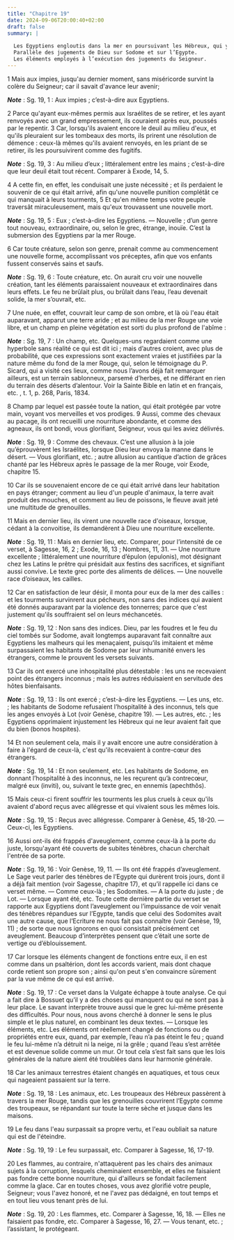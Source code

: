 ```yaml
---
title: "Chapitre 19"
date: 2024-09-06T20:00:40+02:00
draft: false
summary: |
  
  Les Egyptiens engloutis dans la mer en poursuivant les Hébreux, qui y trouvent un passage libre.
  Parallèle des jugements de Dieu sur Sodome et sur l’Egypte.
  Les éléments employés à l’exécution des jugements du Seigneur.
---
```



1 Mais aux impies, jusqu'au dernier moment, sans miséricorde survint la colère du Seigneur; car il savait d'avance leur avenir;

***Note*** :  Sg. 19, 1 : Aux impies ; c’est-à-dire aux Egyptiens.

2 Parce qu'ayant eux-mêmes permis aux Israélites de se retirer, et les ayant renvoyés avec un grand empressement, ils couraient après eux, poussés par le repentir. 3 Car, lorsqu'ils avaient encore le deuil au milieu d'eux, et qu'ils pleuraient sur les tombeaux des morts, ils prirent une résolution de démence : ceux-là mêmes qu'ils avaient renvoyés, en les priant de se retirer, ils les poursuivirent comme des fugitifs.

***Note*** :  Sg. 19, 3 : Au milieu d’eux ; littéralement entre les mains ; c’est-à-dire que leur deuil était tout récent. Comparer à Exode, 14, 5.

4 A cette fin, en effet, les conduisait une juste nécessité ; et ils perdaient le souvenir de ce qui était arrivé, afin qu'une nouvelle punition complétât ce qui manquait à leurs tourments, 5 Et qu'en même temps votre peuple traversât miraculeusement, mais qu'eux trouvassent une nouvelle mort.

***Note*** :  Sg. 19, 5 : Eux ; c’est-à-dire les Egyptiens. ― Nouvelle ; d’un genre tout nouveau, extraordinaire, ou, selon le grec, étrange, inouïe. C’est la submersion des Egyptiens par la mer Rouge.


6 Car toute créature, selon son genre, prenait comme au commencement une nouvelle forme, accomplissant vos préceptes, afin que vos enfants fussent conservés sains et saufs.

***Note*** :  Sg. 19, 6 : Toute créature, etc. On aurait cru voir une nouvelle création, tant les éléments paraissaient nouveaux et extraordinaires dans leurs effets. Le feu ne brûlait plus, ou brûlait dans l’eau, l’eau devenait solide, la mer s’ouvrait, etc.

7 Une nuée, en effet, couvrait leur camp de son ombre, et là où l'eau était auparavant, apparut une terre aride ; et au milieu de la mer Rouge une voie libre, et un champ en pleine végétation est sorti du plus profond de l'abîme :

***Note*** :  Sg. 19, 7 : Un champ, etc. Quelques-uns regardaient comme une hyperbole sans réalité ce qui est dit ici ; mais d’autres croient, avec plus de probabilité, que ces expressions sont exactement vraies et justifiées par la nature même du fond de la mer Rouge, qui, selon le témoignage du P. Sicard, qui a visité ces lieux, comme nous l’avons déjà fait remarquer ailleurs, est un terrain sablonneux, parsemé d’herbes, et ne différant en rien du terrain des déserts d’alentour. Voir la Sainte Bible en latin et en français, etc. , t. 1, p. 268, Paris, 1834.

8 Champ par lequel est passée toute la nation, qui était protégée par votre main, voyant vos merveilles et vos prodiges. 9 Aussi, comme des chevaux au pacage, ils ont recueilli une nourriture abondante, et comme des agneaux, ils ont bondi, vous glorifiant, Seigneur, vous qui les aviez délivrés.

***Note*** :  Sg. 19, 9 : Comme des chevaux. C’est une allusion à la joie qu’éprouvèrent les Israélites, lorsque Dieu leur envoya la manne dans le désert. ― Vous glorifiant, etc. ; autre allusion au cantique d’action de grâces chanté par les Hébreux après le passage de la mer Rouge, voir Exode, chapitre 15.

10 Car ils se souvenaient encore de ce qui était arrivé dans leur habitation en pays étranger; comment au lieu d'un peuple d'animaux, la terre avait produit des mouches, et comment au lieu de poissons, le fleuve avait jeté une multitude de grenouilles.


11 Mais en dernier lieu, ils virent une nouvelle race d'oiseaux, lorsque, cédant à la convoitise, ils demandèrent à Dieu une nourriture excellente.

***Note*** :  Sg. 19, 11 : Mais en dernier lieu, etc. Comparer, pour l’intensité de ce verset, à Sagesse, 16, 2 ; Exode, 16, 13 ; Nombres, 11, 31. ― Une nourriture excellente ; littéralement une nourriture d’épulon (epulonis), mot désignant chez les Latins le prêtre qui présidait aux festins des sacrifices, et signifiant aussi convive. Le texte grec porte des aliments de délices. ― Une nouvelle race d’oiseaux, les cailles.

12 Car en satisfaction de leur désir, il monta pour eux de la mer des cailles : et les tourments survinrent aux pécheurs, non sans des indices qui avaient été donnés auparavant par la violence des tonnerres; parce que c'est justement qu'ils souffraient sel on leurs méchancetés.

***Note*** :  Sg. 19, 12 : Non sans des indices. Dieu, par les foudres et le feu du ciel tombés sur Sodome, avait longtemps auparavant fait connaître aux Egyptiens les malheurs qui les menaçaient, puisqu’ils imitaient et même surpassaient les habitants de Sodome par leur inhumanité envers les étrangers, comme le prouvent les versets suivants.


13 Car ils ont exercé une inhospitalité plus détestable : les uns ne recevaient point des étrangers inconnus ; mais les autres réduisaient en servitude des hôtes bienfaisants.

***Note*** :  Sg. 19, 13 : Ils ont exercé ; c’est-à-dire les Egyptiens. ― Les uns, etc. ; les habitants de Sodome refusaient l’hospitalité à des inconnus, tels que les anges envoyés à Lot (voir Genèse, chapitre 19). ― Les autres, etc. ; les Egyptiens opprimaient injustement les Hébreux qui ne leur avaient fait que du bien (bonos hospites).

14 Et non seulement cela, mais il y avait encore une autre considération à faire à l'égard de ceux-là, c'est qu'ils recevaient à contre-cœur des étrangers.

***Note*** :  Sg. 19, 14 : Et non seulement, etc. Les habitants de Sodome, en donnant l’hospitalité à des inconnus, ne les reçurent qu’à contrecœur, malgré eux (inviti), ou, suivant le texte grec, en ennemis (apechthôs).

15 Mais ceux-ci firent souffrir les tourments les plus cruels à ceux qu'ils avaient d'abord reçus avec allégresse et qui vivaient sous les mêmes lois.

***Note*** :  Sg. 19, 15 : Reçus avec allégresse. Comparer à Genèse, 45, 18-20. ― Ceux-ci, les Egyptiens.

16 Aussi ont-ils été frappés d'aveuglement, comme ceux-là à la porte du juste, lorsqu'ayant été couverts de subites ténèbres, chacun cherchait l'entrée de sa porte.

***Note*** :  Sg. 19, 16 : Voir Genèse, 19, 11. ― Ils ont été frappés d’aveuglement. Le Sage veut parler des ténèbres de l’Egypte qui durèrent trois jours, dont il a déjà fait mention (voir Sagesse, chapitre 17), et qu’il rappelle ici dans ce verset même. ― Comme ceux-là ; les Sodomites. ― A la porte du juste ; de Lot. ― Lorsque ayant été, etc. Toute cette dernière partie du verset se rapporte aux Egyptiens dont l’aveuglement ou l’impuissance de voir venait des ténèbres répandues sur l’Egypte, tandis que celui des Sodomites avait une autre cause, que l’Ecriture ne nous fait pas connaître (voir Genèse, 19, 11) ; de sorte que nous ignorons en quoi consistait précisément cet aveuglement. Beaucoup d’interprètes pensent que c’était une sorte de vertige ou d’éblouissement.

17 Car lorsque les éléments changent de fonctions entre eux, il en est comme dans un psaltérion, dont les accords varient, mais dont chaque corde retient son propre son ; ainsi qu'on peut s'en convaincre sûrement par la vue même de ce qui est arrivé.

***Note*** :  Sg. 19, 17 : Ce verset dans la Vulgate échappe à toute analyse. Ce qui a fait dire à Bossuet qu’il y a des choses qui manquent ou qui ne sont pas à leur place. Le savant interprète trouve aussi que le grec lui-même présente des difficultés. Pour nous, nous avons cherché à donner le sens le plus simple et le plus naturel, en combinant les deux textes. ― Lorsque les éléments, etc. Les éléments ont réellement changé de fonctions ou de propriétés entre eux, quand, par exemple, l’eau n’a pas éteint le feu ; quand le feu lui-même n’a détruit ni la neige, ni la grêle ; quand l’eau s’est arrêtée et est devenue solide comme un mur. Or tout cela s’est fait sans que les lois générales de la nature aient été troublées dans leur harmonie générale.


18 Car les animaux terrestres étaient changés en aquatiques, et tous ceux qui nageaient passaient sur la terre.

***Note*** :  Sg. 19, 18 : Les animaux, etc. Les troupeaux des Hébreux passèrent à travers la mer Rouge, tandis que les grenouilles couvrirent l’Egypte comme des troupeaux, se répandant sur toute la terre sèche et jusque dans les maisons.

19 Le feu dans l'eau surpassait sa propre vertu, et l'eau oubliait sa nature qui est de l'éteindre.

***Note*** :  Sg. 19, 19 : Le feu surpassait, etc. Comparer à Sagesse, 16, 17-19.

20 Les flammes, au contraire, n'attaquèrent pas les chairs des animaux sujets à la corruption, lesquels cheminaient ensemble, et elles ne faisaient pas fondre cette bonne nourriture, qui d'ailleurs se fondait facilement comme la glace. Car en toutes choses, vous avez glorifié votre peuple, Seigneur; vous l'avez honoré, et ne l'avez pas dédaigné, en tout temps et en tout lieu vous tenant près de lui.

***Note*** :  Sg. 19, 20 : Les flammes, etc. Comparer à Sagesse, 16, 18. ― Elles ne faisaient pas fondre, etc. Comparer à Sagesse, 16, 27. ― Vous tenant, etc. ; l’assistant, le protégeant.
